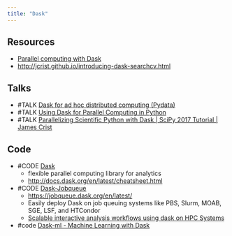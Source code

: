 ```yaml
---
title: "Dask"
---
```


## Resources
- [Parallel computing with Dask](https://xarray.pydata.org/en/v0.10.1/dask.html)
- http://jcrist.github.io/introducing-dask-searchcv.html

## Talks
- #TALK [Dask for ad hoc distributed computing (Pydata)](https://www.youtube.com/watch?v=EEfI-11itn0)
- #TALK [Using Dask for Parallel Computing in Python](https://www.youtube.com/watch?v=s4ChP7tc3tA)
- #TALK [Parallelizing Scientific Python with Dask | SciPy 2017 Tutorial | James Crist](https://www.youtube.com/watch?v=mbfsog3e5DA)


## Code
- #CODE [Dask](https://github.com/dask/dask)
	- flexible parallel computing library for analytics
	- http://docs.dask.org/en/latest/cheatsheet.html
- #CODE [Dask-Jobqueue](https://github.com/dask/dask-jobqueue)
	- https://jobqueue.dask.org/en/latest/
	- Easily deploy Dask on job queuing systems like PBS, Slurm, MOAB, SGE, LSF, and HTCondor
	- [Scalable interactive analysis workflows using dask on HPC Systems](https://medium.com/pangeo/dask-jobqueue-d7754e42ca53)
- #code [Dask-ml - Machine Learning with Dask](https://github.com/dask/dask-ml)


